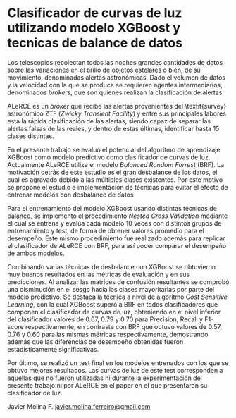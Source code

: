 # Clasificador de curvas de luz utilizando modelo XGBoost y tecnicas de balance de datos

Los telescopios recolectan todas las noches grandes cantidades de datos sobre las variaciones en el brillo de objetos estelares o bien, de su movimiento, denominadas alertas astronómicas. Dado el volumen de datos y la velocidad con la que se produce se requieren agentes intermediarios, denominados *brokers*, que son quienes realizan la clasificación de alertas.
    
ALeRCE es un *broker* que recibe las alertas provenientes del \textit{survey} astronómico ZTF (*Zwicky Transient Facility*) y entre sus principales labores esta la rápida clasificación de las alertas, siendo capaz de separar las alertas falsas de las reales, y dentro de estas últimas, identificar hasta 15 clases distintas.
    
En el presente trabajo se evaluó el potencial del algoritmo de aprendizaje XGBoost como modelo predictivo como clasificador de curvas de luz. Actualmente ALeRCE utiliza el modelo *Balanced Random Forrest* (BRF). La motivación detrás de este estudio es el gran desbalance de los datos, el cual es agravado debido a las múltiples clases existentes. Por este motivo se propone el estudio e implementación de técnicas para evitar el efecto de entrenar modelos con desbalance de datos
    
Para el entrenamiento del modelo XGBoost usando distintas técnicas de balance, se implementó el procedimiento *Nested Cross Validation* mediante el cual se entrena y evalúa cada modelo 10 veces con distintos grupos de entrenamiento y test, de forma de obtener valores promedio para el desempeño. Este mismo procedimiento fue realizado además para replicar el clasificador de ALeRCE con BRF, para así poder comparar el desempeño de ambos modelos.
    
Combinando varias técnicas de desbalance con XGBoost se obtuvieron muy buenos resultados en las métricas de evaluación y en sus predicciones. Al analizar las matrices de confusión resultantes se comprobó una disminución en el sesgo hacia las clases mayoritarias por parte del modelo predictivo. Se destaca la técnica a nivel de algoritmo *Cost Sensitive Learning*, con la cual XGBoost superó a BRF en todos clasificadores que componen el clasificador de curvas de luz, obteniendo en el nivel inferior del clasificador valores de 0.67, 0.79 y 0.70 para Precision, Recall y F1-score respectivamente, en contraste con BRF que obtuvo valores de 0.57, 0.76 y 0.60 para las mismas métricas respectivamente, demostrando además que las diferencias de desempeño obtenidas fueron estadísticamente significativas.
    
Por último, se realizó un test final en los modelos entrenados con los que se obtuvo mejores resultados. Las curvas de luz de este test corresponden a aquellas que no fueron utilizadas ni durante la experimentación del presente trabajo ni por ALeRCE en el paper en el que presentaron su clasificador de luz.

Javier Molina F.
javier.molina.ferreiro@gmail.com
